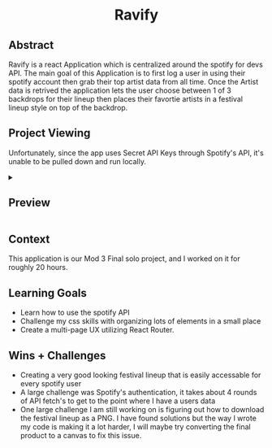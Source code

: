 <h1 align=center>Ravify</h1>

## Abstract
Ravify is a react Application which is centralized around the spotify for devs API. The main goal of this Application is to first log a user in using their spotify account then grab their top artist data from all time. Once the Artist data is retrived the application lets the user choose between 1 of 3 backdrops for their lineup then places their favortie artists in a festival lineup style on top of the backdrop.
## Project Viewing
Unfortunately, since the app uses Secret API Keys through Spotify's API, it's unable to be pulled down and run locally. 

<details>
<summary> <h2>Preview</h2> </summary>
<br>

Home Page


Backdrop Selection


Login Page


</details>


## Context
This application is our Mod 3 Final solo project, and I worked on it for roughly 20 hours.

## Learning Goals
- Learn how to use the spotify API
- Challenge my css skills with organizing lots of elements in a small place
- Create a multi-page UX utilizing React Router.

## Wins + Challenges
- Creating a very good looking festival lineup that is easily accessable for every spotify user
- A large challenge was Spotify's authentication, it takes about 4 rounds of API fetch's to get to the point where I have a users data
- One large challenge I am still working on is figuring out how to download the festival lineup as a PNG. I have found solutions but the way I wrote my code is making it a lot harder, I will maybe try converting the final product to a canvas to fix this issue.
